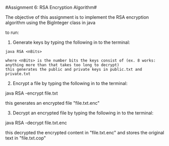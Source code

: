 #Assignment 6: RSA Encryption Algorithm#

The objective of this assignment is to implement the RSA encryption algorithm
using the BigInteger class in java

to run:

1. Generate keys by typing the following in to the terminal:
```
java RSA <nBits>

where <nBits> is the number bits the keys consist of (ex. 8 works: anything more than that takes too long to decrypt)
this generates the public and private keys in public.txt and private.txt
```
2. Encrypt a file by typing the following in to the terminal:

java RSA -encrypt file.txt

this generates an encrypted file "file.txt.enc"

3. Decrypt an encrypted file by typing the following in to the terminal: 

java RSA -decrypt file.txt.enc

this decrypted the encrypted content in "file.txt.enc" and stores the original text in
"file.txt.cop"
